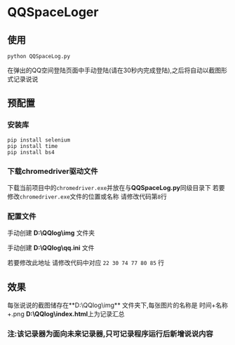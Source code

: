 # QQSpaceLoger

## 使用

`python QQSpaceLog.py`

在弹出的QQ空间登陆页面中手动登陆(请在30秒内完成登陆),之后将自动以截图形式记录说说

## 预配置

### 安装库
```
pip install selenium
pip install time
pip install bs4
```

### 下载chromedriver驱动文件

下载当前项目中的`chromedriver.exe`并放在与**QQSpaceLog.py**同级目录下
若要修改`chromedriver.exe`文件的位置或名称 请修改代码第`8`行

### 配置文件

手动创建 **D:\QQlog\img** 文件夹

手动创建 **D:\QQlog\qq.ini** 文件

若要修改此地址 请修改代码中对应 `22 30 74 77 80 85` 行

## 效果

每张说说的截图储存在**D:\QQlog\img\** 文件夹下,每张图片的名称是 时间+名称+.png
**D:\QQlog\index.html**上为记录汇总

### 注:该记录器为面向未来记录器,只可记录程序运行后新增说说内容
